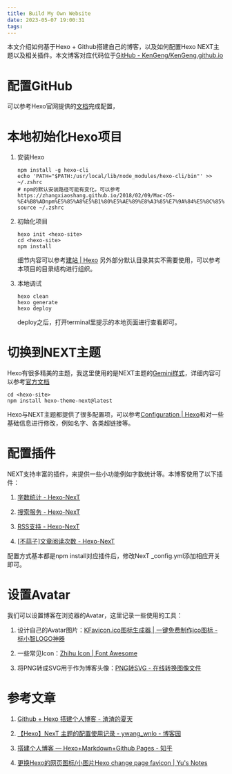 ```yaml
---
title: Build My Own Website
date: 2023-05-07 19:00:31
tags:
---
```


本文介绍如何基于Hexo + Github搭建自己的博客，以及如何配置Hexo NEXT主题以及相关插件。本文博客对应代码位于[GitHub - KenGeng/KenGeng.github.io](https://github.com/KenGeng/KenGeng.github.io)

# 配置GitHub

可以参考Hexo官网提供的[文档](https://hexo.io/zh-cn/docs/github-pages.html#%E4%B8%80%E9%94%AE%E9%83%A8%E7%BD%B2)完成配置，

# 本地初始化Hexo项目

1. 安装Hexo
   
   ```shell
   npm install -g hexo-cli
   echo 'PATH="$PATH:/usr/local/lib/node_modules/hexo-cli/bin"' >> ~/.zshrc
   # npm的默认安装路径可能有变化，可以参考https://zhangxiaoshang.github.io/2018/02/09/Mac-OS-%E4%B8%ADnpm%E5%85%A8%E5%B1%80%E5%AE%89%E8%A3%85%E7%9A%84%E5%8C%85%E7%9A%84%E5%AD%98%E5%82%A8%E8%B7%AF%E5%BE%84/
   source ~/.zshrc
   ```

2. 初始化项目
   
   ```shell
   hexo init <hexo-site>
   cd <hexo-site>
   npm install
   ```
   
   细节内容可以参考[建站 | Hexo](https://hexo.io/zh-cn/docs/setup)
   另外部分默认目录其实不需要使用，可以参考本项目的目录结构进行组织。

3. 本地调试
   
   ```shell
   hexo clean
   hexo generate
   hexo deploy
   ```
   
   deploy之后，打开terminal里提示的本地页面进行查看即可。

# 切换到NEXT主题

Hexo有很多精美的主题，我这里使用的是NEXT主题的[Gemini样式](https://github.com/next-theme/hexo-theme-next)，详细内容可以参考[官方文档](https://theme-next.js.org/docs/getting-started/)

```shell
cd <hexo-site>
npm install hexo-theme-next@latest
```

Hexo与NEXT主题都提供了很多配置项，可以参考[Configuration | Hexo](https://hexo.io/docs/configuration.html)和对一些基础信息进行修改，例如名字、各类超链接等。

# 配置插件

NEXT支持丰富的插件，来提供一些小功能例如字数统计等。本博客使用了以下插件：

1. [字数统计 - Hexo-NexT](https://hexo-next.readthedocs.io/zh_CN/latest/next/advanced/%E5%AD%97%E6%95%B0%E7%BB%9F%E8%AE%A1/)

2. [搜索服务 - Hexo-NexT](https://hexo-next.readthedocs.io/zh_CN/latest/next/advanced/%E6%90%9C%E7%B4%A2%E6%9C%8D%E5%8A%A1/)

3. [RSS支持 - Hexo-NexT](https://hexo-next.readthedocs.io/zh_CN/latest/next/advanced/RSS%E6%94%AF%E6%8C%81/)

4. [[不蒜子]文章阅读次数 - Hexo-NexT](https://hexo-next.readthedocs.io/zh_CN/latest/next/advanced/%E4%B8%8D%E8%92%9C%E5%AD%90-%E6%96%87%E7%AB%A0%E9%98%85%E8%AF%BB%E6%AC%A1%E6%95%B0/)

配置方式基本都是npm install对应插件后，修改NexT _config.yml添加相应开关即可。

# 设置Avatar

我们可以设置博客在浏览器的Avatar，这里记录一些使用的工具：

1. 设计自己的Avatar图片：[KFavicon.ico图标生成器 | 一键免费制作ico图标 - 标小智LOGO神器](https://www.logosc.cn/logo/favicon?s=K)

2. 一些常见Icon：[Zhihu Icon | Font Awesome](https://fontawesome.com/icons/zhihu?f=brands&s=solid)

3. 将PNG转成SVG用于作为博客头像：[PNG转SVG - 在线转换图像文件](https://www.aconvert.com/cn/image/png-to-svg/)

# 参考文章

1. [Github + Hexo 搭建个人博客 - 渣渣的夏天](https://zz2summer.github.io/github-hexo-%E6%90%AD%E5%BB%BA%E4%B8%AA%E4%BA%BA%E5%8D%9A%E5%AE%A2/#%E9%81%87%E5%88%B0%E7%9A%84%E9%97%AE%E9%A2%98)

2. [【Hexo】NexT 主题的配置使用记录 - ywang_wnlo - 博客园](https://www.cnblogs.com/ywang-wnlo/p/16110411.html#mermaid)

3. [搭建个人博客 — Hexo+Markdown+Github Pages - 知乎](https://zhuanlan.zhihu.com/p/514982831)

4. [更换Hexo的网页图标/小图片Hexo change page favicon | Yu's Notes](https://wangxiaoyu-go.github.io/2018/11/18/change-theme-favicon/)
